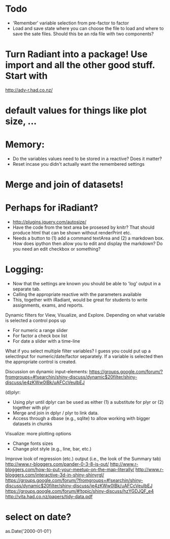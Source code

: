 # Todo
- 'Remember' variable selection from pre-factor to factor
- Load and save state where you can choose the file to load and where to save the sate files. Should this be an rda file with two components?

# Turn Radiant into a package! Use import and all the other good stuff. Start with 

http://adv-r.had.co.nz/

# default values for things like plot size, ...

# Memory:
- Do the variables values need to be stored in a reactive? Does it matter?
- Reset incase you didn't actually want the remembered settings

# Merge and join of datasets!

# Perhaps for iRadiant?
- http://plugins.jquery.com/autosize/
- Have the code from the text area be prosesed by knitr? That should produce html that can be shown without renderPrint etc.
- Needs a button to (1) add a command textArea and (2) a markdown box. How does ipython then allow you to edit and display the markdown? Do you need an edit checkbox or something?

# Logging:
- Now that the settings are known you should be able to 'log' output in a separate tab.
- Calling the appropriate reactive with the parameters available
- This, together with iRadiant, would be great for students to write assignments, exams, and reports.

Dynamic filters for View, Visualize, and Explore. Depending on what variable is selected a control pops up
- For numeric a range slider
- For factor a check box list
- For date a slider with a time-line

What if you select multiple filter variables? I guess you could put up a selectInput for numeric/date/factor separately. If a variable is selected then the appropriate control is created.

Discussion on dynamic input-elements:
https://groups.google.com/forum/?fromgroups=#!searchin/shiny-discuss/dynamic$20filter/shiny-discuss/je4zKWw0lBk/uAFCcVeulbEJ

(d)plyr:

- Using plyr until dplyr can be used as either (1) a substitute for plyr or (2) together with plyr
- Merge and join in dplyr / plyr to link data.
- Access through a dbase (e.g., sqlite) to allow working with bigger datasets in chunks

<!-- To implement a filter on the data for all analyses put something in the getdata() function. By the way ... shouldn't that be a reactive function? Especially if you apply a filter right? -->

Visualize: more plotting options
- Change fonts sizes
- Change plot style (e.g., line, bar, etc.)

Improve look of regression (etc.) output (i.e., the look of the Summary tab)
http://www.r-bloggers.com/pander-0-3-8-is-out/
http://www.r-bloggers.com/how-to-put-your-meetup-on-the-map-literally/
http://www.r-bloggers.com/interactive-3d-in-shiny-shinyrgl/
https://groups.google.com/forum/?fromgroups=#!searchin/shiny-discuss/dynamic$20filter/shiny-discuss/je4zKWw0lBk/uAFCcVeulbEJ
https://groups.google.com/forum/#!topic/shiny-discuss/hzYGDJQF_e4
http://vita.had.co.nz/papers/tidy-data.pdf


# select on date?
as.Date('2000-01-01')

